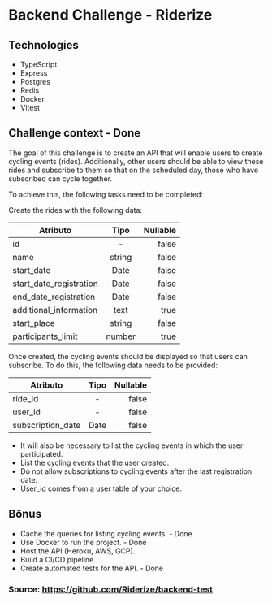 # Backend Challenge - Riderize

## Technologies

- TypeScript
- Express
- Postgres
- Redis
- Docker
- Vitest

## Challenge context - Done

The goal of this challenge is to create an API that will enable users to create cycling events (rides). Additionally, other users should be able to view these rides and subscribe to them so that on the scheduled day, those who have subscribed can cycle together.

To achieve this, the following tasks need to be completed:

Create the rides with the following data:

| Atributo                |  Tipo  | Nullable |
| ----------------------- | :----: | -------: |
| id                      |   -    |    false |
| name                    | string |    false |
| start_date              |  Date  |    false |
| start_date_registration |  Date  |    false |
| end_date_registration   |  Date  |    false |
| additional_information  |  text  |     true |
| start_place             | string |    false |
| participants_limit      | number |     true |

Once created, the cycling events should be displayed so that users can subscribe. To do this, the following data needs to be provided:

| Atributo          | Tipo | Nullable |
| ----------------- | :--: | -------: |
| ride_id           |  -   |    false |
| user_id           |  -   |    false |
| subscription_date | Date |    false |

- It will also be necessary to list the cycling events in which the user participated.
- List the cycling events that the user created.
- Do not allow subscriptions to cycling events after the last registration date.
- User_id comes from a user table of your choice.

## Bônus

- Cache the queries for listing cycling events. - Done
- Use Docker to run the project. - Done
- Host the API (Heroku, AWS, GCP).
- Build a CI/CD pipeline.
- Create automated tests for the API. - Done

### Source: https://github.com/Riderize/backend-test
